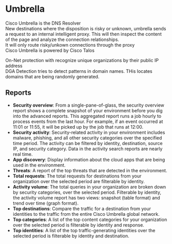 # Umbrella
Cisco Umbrella is the DNS Resolver  
New destinations where the disposition is risky or unknown, umbrella sends a request to an internal intelligent proxy. This will then inspect the content of the page and analyze the connection relationships.  
It will only route risky/unkown connections through the proxy  
Cisco Umbrella is powered by Cisco Talos

On-Net protection with recognize unique organizations by their public IP address  
DGA Detection tries to detect patterns in domain names. THis locates domains that are being randomly generated.

## Reports
- **Security overview**: From a single-pane-of-glass, the security overview report shows a complete snapshot of your environment before you dig into the advanced reports. This aggregated report runs a job hourly to process events from the last hour. For example, if an event occurred at 11:01 or 11:55, it will be picked up by the job that runs at 12:00.
- **Security activity**: Security-related activity in your environment includes malware, phishing, and all other security categories over the specified time period. The activity can be filtered by identity, destination, source IP, and security category. Data in the activity search reports are nearly real time.
- **App discovery**: Display information about the cloud apps that are being used in the environment.
- **Threats**: A report of the top threats that are detected in the environment.
- **Total requests**: The total requests for destinations from your organization over the selected period are filterable by identity.
- **Activity volume**: The total queries in your organization are broken down by security categories, over the selected period. Filterable by identity, the activity volume report has two views: snapshot (table format) and trend over time (graph format).
- **Top destinations**: Compare the traffic for a destination from your identities to the traffic from the entire Cisco Umbrella global network.
- **Top categories**: A list of the top content categories for your organization over the selected period is filterable by identity and response.
- **Top identities**: A list of the top traffic-generating identities over the selected period is filterable by identity and destination.
